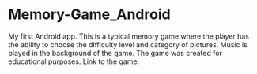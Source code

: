 # Memory-Game_Android
 My first Android app. This is a typical memory game where the player has the ability to choose the difficulty level and category of pictures. Music is played in the background of the game. The game was created for educational purposes.  Link to the game:
